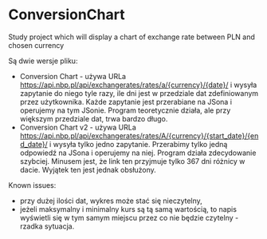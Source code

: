 # ConversionChart
Study project which will display a chart of exchange rate between PLN and chosen currency

Są dwie wersje pliku:
- Conversion Chart - używa URLa https://api.nbp.pl/api/exchangerates/rates/a/{currency}/{date}/ i wysyła zapytanie do niego tyle razy, ile dni jest w przedziale dat zdefiniowanym przez użytkownika. Każde zapytanie jest przerabiane na JSona i operujemy na tym JSonie. Program teoretycznie działa, ale przy większym przedziale dat, trwa bardzo długo.
- Conversion Chart v2 - używa URLa https://api.nbp.pl/api/exchangerates/rates/A/{currency}/{start_date}/{end_date}/ i wysyła tylko jedno zapytanie. Przerabimy tylko jedną odpowiedź na JSona i operujemy na niej. Program działa zdecydowanie szybciej. Minusem jest, że link ten przyjmuje tylko 367 dni różnicy w dacie. Wyjątek ten jest jednak obsłużony.

Known issues:
- przy dużej ilości dat, wykres może stać się nieczytelny,
- jeżeli maksymalny i minimalny kurs są tą samą wartością, to napis wyświetli się w tym samym miejscu przez co nie będzie czytelny - rzadka sytuacja.
  
